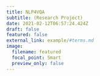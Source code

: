 ```yaml
---
title: NLP4VQA
subtitle: (Research Project)
date: 2021-02-12T06:57:24.424Z
draft: false
featured: false
external_link: example/#terms.md
image:
  filename: featured
  focal_point: Smart
  preview_only: false
---
```

